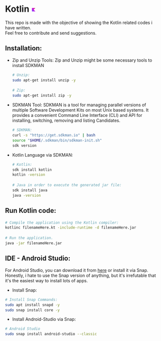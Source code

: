 # Kotlin <img src="https://github.com/devicons/devicon/blob/master/icons/kotlin/kotlin-original.svg"  width="3%" height="3%">
This repo is made with the objective of showing the Kotlin related codes i have written. \
Feel free to contribute and send suggestions.

## Installation:
* Zip and Unzip Tools: Zip and Unzip might be some necessary tools to install SDKMAN
	```bash
	# Unzip:
	sudo apt-get install unzip -y

	# Zip:
	sudo apt-get install zip -y
	```

* SDKMAN Tool: SDKMAN is a tool for managing parallel versions of multiple Software Development Kits on most Unix based systems. It provides a convenient Command Line Interface (CLI) and API for installing, switching, removing and listing Candidates.
  
	```bash
	# SDKMAN:
	curl -s "https://get.sdkman.io" | bash
	source "$HOME/.sdkman/bin/sdkman-init.sh"
	sdk version
	```
* Kotlin Language via SDKMAN:
	```bash
	# Kotlin:
	sdk install kotlin
	kotlin -version

	# Java in order to execute the generated jar file:
	sdk install java
	java -version
	```

## Run Kotlin code:
```bash
# Compile the application using the Kotlin compiler:
kotlinc filenameHere.kt -include-runtime -d filenameHere.jar

# Run the application.
java -jar filenameHere.jar
```

## IDE - Android Studio:
For Android Studio, you can download it from [here](https://developer.android.com/studio) or install it via Snap. \
Honestly, i hate to use the Snap version of anything, but it's irrefutable that it's the easiest way to install lots of apps.
* Install Snap: 
```bash
# Install Snap Commands:
sudo apt install snapd -y
sudo snap install core -y
```

* Install Android-Studio via Snap: 
```bash
# Android Studio
sudo snap install android-studio --classic
```
